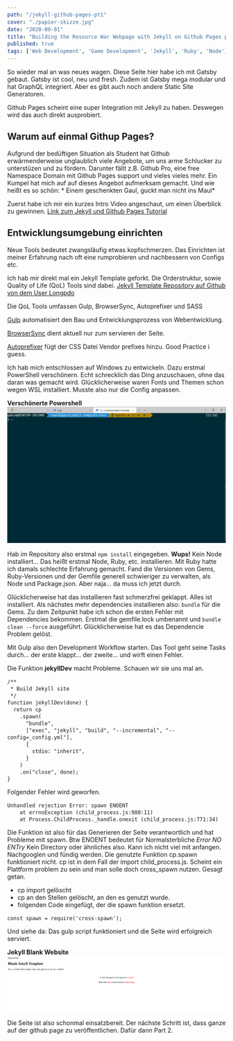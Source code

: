 ```yaml
---
path: "/jekyll-github-pages-pt1"
cover: "./papier-skizze.jpg"
date: "2020-09-01"
title: "Building the Resource War Webpage with Jekyll on Github Pages pt.1"
published: true
tags: ['Web Development', 'Game Development', 'Jekyll', 'Ruby', 'Node']
---
```


So wieder mal an was neues wagen. Diese Seite hier habe ich mit Gatsby gebaut. Gatsby ist cool, neu und fresh. Zudem ist Gatsby mega modular und hat GraphQL integriert. Aber es gibt auch noch andere Static Site Generatoren.

Github Pages scheint eine super Integration mit Jekyll zu haben. Deswegen wird das auch direkt ausprobiert. 

## Warum auf einmal Githup Pages?
Aufgrund der bedüftigen Situation als Student hat Github erwärmenderweise unglaublich viele Angebote, um uns arme Schlucker zu unterstüzen und zu fördern. Darunter fällt z.B. Github Pro, eine free Namespace Domain mit Github Pages support und vieles vieles mehr. Ein Kumpel hat mich auf auf dieses Angebot aufmerksam gemacht. Und wie heißt es so schön: * Einem geschenkten Gaul, guckt man nicht ins Maul*

Zuerst habe ich mir ein kurzes Intro Video angeschaut, um einen Überblick zu gewinnen. [Link zum Jekyll und Github Pages Tutorial](https://www.youtube.com/watch?v=SWVjQsvQocA)

## Entwicklungsumgebung einrichten 

Neue Tools bedeutet zwangsläufig etwas kopfschmerzen. Das Einrichten ist meiner Erfahrung nach oft eine rumprobieren und nachbessern von Configs etc.

Ich hab mir direkt mal ein Jekyll Template geforkt. Die Orderstruktur, sowie Quality of Life (QoL) Tools sind dabei. 
[Jekyll Template Repository auf Github von dem User Longpdo](https://github.com/longpdo/blank-jekyll-template)

Die QoL Tools umfassen Gulp, BrowserSync, Autoprefixer und SASS 

[Gulp](https://gulpjs.com/) automatisiert den Bau und Entwicklungsprozess von Webentwicklung.

[BrowserSync](https://www.browsersync.io/) dient aktuell nur zum servieren der Seite.

[Autoprefixer](https://github.com/postcss/autoprefixer) fügt der CSS Datei Vendor prefixes hinzu. Good Practice i guess.

Ich hab mich entschlossen auf Windows zu entwickeln. Dazu erstmal PowerShell verschönern. Echt schrecklich das Ding anzuschauen, ohne das daran was gemacht wird. Glücklicherweise waren Fonts und Themen schon wegen WSL installiert. Musste also nur die Config anpassen.

**Verschönerte Powershell**
![PowerShell](./PowerShell.png)

Hab im Repository also erstmal ```npm install``` eingegeben. **Wups!** Kein Node installiert... Das heißt erstmal Node, Ruby, etc. installieren. Mit Ruby hatte ich damals schlechte Erfahrung gemacht. Fand die Versionen von Gems, Ruby-Versionen und der Gemfile generell schwieriger zu verwalten, als Node und Package.json. Aber naja... da muss ich jetzt durch.

Glücklicherweise hat das installieren fast schmerzfrei geklappt. Alles ist installiert. Als nächstes mehr dependencies installieren also: ``` bundle ``` für die Gems. Zu dem Zeitpunkt habe ich schon die ersten Fehler mit Dependencies bekommen. Erstmal die gemfile.lock umbenannt und ```bundle clean --force``` ausgeführt. Glücklicherweise hat es das Dependencie Problem gelöst.

Mit Gulp also den Development Workflow starten. Das Tool geht seine Tasks durch... der erste klappt... der zweite... und wirft einen Fehler.

Die Funktion **jekyllDev** macht Probleme. Schauen wir sie uns mal an.

```
/**
 * Build Jekyll site
 */
function jekyllDev(done) {
  return cp
    .spawn(
      "bundle",
      ["exec", "jekyll", "build", "--incremental", "--config=_config.yml"],
      {
        stdio: "inherit",
      }
    )
    .on("close", done);
}
```

Folgender Fehler wird geworfen.

```
Unhandled rejection Error: spawn ENOENT
    at errnoException (child_process.js:980:11)
    at Process.ChildProcess._handle.onexit (child_process.js:771:34)
```

Die Funktion ist also für das Generieren der Seite verantwortlich und hat Probleme mit spawn. Btw ENOENT bedeutet für Normalsterbliche *Error NO ENTry* Kein Directory oder ähnliches also. Kann ich nicht viel mit anfangen. Nachgooglen und fündig werden. Die genutzte Funktion cp.spawn funktioniert nicht. cp ist in dem Fall der import child_process.js. Scheint ein Plattform problem zu sein und man solle doch cross_spawn nutzen. Gesagt getan.
* cp import gelöscht
* cp an den Stellen gelöscht, an den es genutzt wurde.
* folgenden Code eingefügt, der die spawn funktion ersetzt.
```
const spawn = require('cross-spawn');
```

Und siehe da: Das gulp script funktioniert und die Seite wird erfolgreich serviert.

**Jekyll Blank Website**
![image jekyll-website-blank](./jekyll-website-blank.png)


Die Seite ist also schonmal einsatzbereit. Der nächste Schritt ist, dass ganze auf der github page zu veröffentlichen. Dafür dann Part 2.